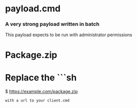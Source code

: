 # payload.cmd

### A very strong payload written in batch

This payload expects to be run with administrator permissions

# Package.zip

# Replace the ```sh
$ https://example.com/package.zip
```
with a url to your client.cmd
